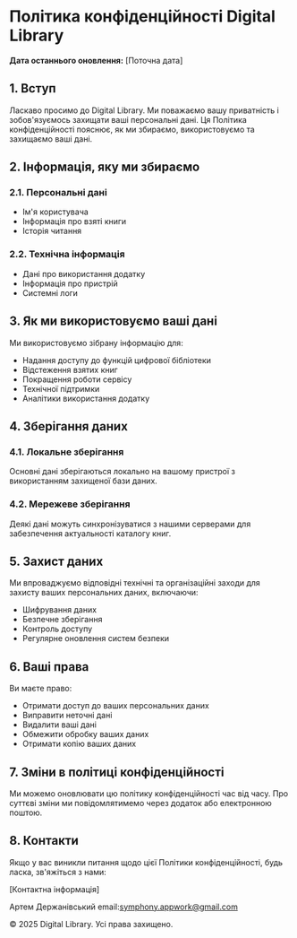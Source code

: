 # Політика конфіденційності Digital Library

**Дата останнього оновлення:** [Поточна дата]

## 1. Вступ

Ласкаво просимо до Digital Library. Ми поважаємо вашу приватність і зобов'язуємось захищати ваші персональні дані. Ця Політика конфіденційності пояснює, як ми збираємо, використовуємо та захищаємо ваші дані.

## 2. Інформація, яку ми збираємо

### 2.1. Персональні дані
- Ім'я користувача
- Інформація про взяті книги
- Історія читання

### 2.2. Технічна інформація
- Дані про використання додатку
- Інформація про пристрій
- Системні логи

## 3. Як ми використовуємо ваші дані

Ми використовуємо зібрану інформацію для:
- Надання доступу до функцій цифрової бібліотеки
- Відстеження взятих книг
- Покращення роботи сервісу
- Технічної підтримки
- Аналітики використання додатку

## 4. Зберігання даних

### 4.1. Локальне зберігання
Основні дані зберігаються локально на вашому пристрої з використанням захищеної бази даних.

### 4.2. Мережеве зберігання
Деякі дані можуть синхронізуватися з нашими серверами для забезпечення актуальності каталогу книг.

## 5. Захист даних

Ми впроваджуємо відповідні технічні та організаційні заходи для захисту ваших персональних даних, включаючи:
- Шифрування даних
- Безпечне зберігання
- Контроль доступу
- Регулярне оновлення систем безпеки

## 6. Ваші права

Ви маєте право:
- Отримати доступ до ваших персональних даних
- Виправити неточні дані
- Видалити ваші дані
- Обмежити обробку ваших даних
- Отримати копію ваших даних

## 7. Зміни в політиці конфіденційності

Ми можемо оновлювати цю політику конфіденційності час від часу. Про суттєві зміни ми повідомлятимемо через додаток або електронною поштою.

## 8. Контакти

Якщо у вас виникли питання щодо цієї Політики конфіденційності, будь ласка, зв'яжіться з нами:

[Контактна інформація]

Артем Держанівський
email:symphony.appwork@gmail.com

© 2025 Digital Library. Усі права захищено.